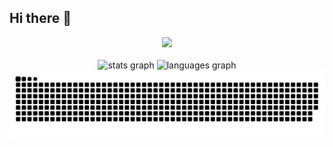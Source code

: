 ## Hi there 👋
<div align="center">
  <img src="https://adaickalavan.github.io/assets/images/gophercises_punching.jpg" width="300" />
</div>

<br />

<div align="center">
  <img src="https://github-readme-stats.vercel.app/api?hide_title=false&hide_rank=false&show_icons=true&include_all_commits=true&count_private=true&disable_animations=false&theme=dark&locale=en&hide_border=false&username=KULBOONANAKE" height="150" alt="stats graph"  />
  <img src="https://github-readme-stats.vercel.app/api/top-langs?locale=en&hide_title=false&layout=compact&card_width=320&langs_count=5&theme=dark&hide_border=false&username=KULBOONANAKE" height="150" alt="languages graph"  />
</div>

<div align="center">
  <img src="https://github.com/danyouknowme/danyouknowme/blob/output/snake.svg" alt="Snake animation" />
</div>

<!--
**danyouknowme/danyouknowme** is a ✨ _special_ ✨ repository because its `README.md` (this file) appears on your GitHub profile.

Here are some ideas to get you started:

- 🔭 I’m currently working on ...
- 🌱 I’m currently learning ...
- 👯 I’m looking to collaborate on ...
- 🤔 I’m looking for help with ...
- 💬 Ask me about ...
- 📫 How to reach me: ...
- 😄 Pronouns: ...
- ⚡ Fun fact: ...
-->
